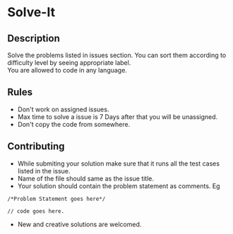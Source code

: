 # Solve-It

## Description
Solve the problems listed in issues section. You can sort them according to difficulty level by seeing appropriate label.
<br>
You are allowed to code in any language.

## Rules 

-  Don't work on assigned issues.
-  Max time to solve a issue is 7 Days after that you will be unassigned.
-  Don't copy the code from somewhere.

## Contributing

- While submiting your solution make sure that it runs all the test cases listed in the issue.
- Name of the file should same as the issue title.
- Your solution should contain the problem statement as comments. Eg
 ``` 
/*Problem Statement goes here*/

// code goes here.
```
- New and creative solutions are welcomed.
